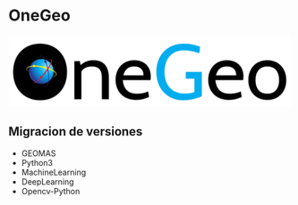 # OneGeo
![GMas](https://github.com/Valkirian/OneGeo/blob/master/components/thinsec/LogoOneGeo.jpg)
## Migracion de versiones
+ GEOMAS
+ Python3
+ MachineLearning
+ DeepLearning
+ Opencv-Python
